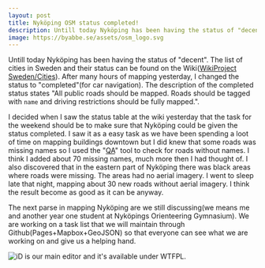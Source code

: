 ```yaml
---
layout: post
title: Nyköping OSM status completed!
description: Untill today Nyköping has been having the status of "decent". Now it's "completed".
image: https://byabbe.se/assets/osm_logo.svg
---
```

Untill today Nyköping has been having the status of "decent". The list of cities in Sweden and their status can be found on the Wiki([WikiProject Sweden/Cities][1]). After many hours of mapping yesterday, I changed the status to "completed"(for car navigation). The description of the completed status states "All public roads should be mapped. Roads should be tagged with `name` and driving restrictions should be fully mapped.".

I decided when I saw the status table at the wiki yesterday that the task for the weekend should be to make sure that Nyk&ouml;ping could be given the status completed. I saw it as a easy task as we have been spending a loot of time on mapping buildings downtown but I did knew that some roads was missing names so I used the "[QA][2]" tool to check for roads without names. I think I added about 70 missing names, much more then I had thought of. I also discovered that in the eastern part of Nyk&ouml;ping there was black areas where roads were missing. The areas had no aerial imagery. I went to sleep late that night, mapping about 30 new roads without aerial imagery. I think the result become as good as it can be anyway.

The next parse in mapping Nyköping are we still discussing(we means me and another year one student at Nyk&ouml;pings Orienteering Gymnasium). We are working on a task list that we will maintain through Github(Pages+Mapbox+GeoJSON) so that everyone can see what we are working on and give us a helping hand.

![iD is our main editor and it's available under WTFPL.][3]

[1]: https://wiki.openstreetmap.org/wiki/WikiProject_Sweden/Cities
[2]: http://qa.poole.ch/?zoom=5&lat=63&lon=16.5
[3]: https://byabbe.se/assets/screenshot_id_gripen.png